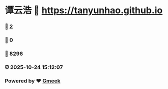 # 谭云浩 :link: https://tanyunhao.github.io 
### :page_facing_up: [2](https://tanyunhao.github.io/tag.html) 
### :speech_balloon: 0 
### :hibiscus: 8296 
### :alarm_clock: 2025-10-24 15:12:07 
### Powered by :heart: [Gmeek](https://github.com/Meekdai/Gmeek)
